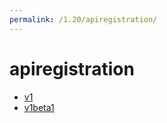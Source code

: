 ```yaml
---
permalink: /1.20/apiregistration/
---
```


# apiregistration



* [v1](v1/index.md)
* [v1beta1](v1beta1/index.md)
